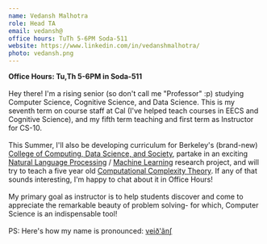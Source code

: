 ```yaml
---
name: Vedansh Malhotra
role: Head TA
email: vedansh@
office hours: TuTh 5-6PM Soda-511
website: https://www.linkedin.com/in/vedanshmalhotra/
photo: vedansh.png
---
```

**Office Hours: Tu,Th 5-6PM in Soda-511**\
\
Hey there! I'm a rising senior (so don't call me "Professor" :p) studying Computer Science, Cognitive Science, and Data Science. This is my seventh term on course staff at Cal (I've helped teach courses in EECS and Cognitive Science), and my fifth term teaching and first term as Instructor for CS-10.\
\
This Summer, I'll also be developing curriculum for Berkeley's (brand-new) [College of Computing, Data Science, and Society](https://data.berkeley.edu/), partake in an exciting [Natural Language Processing](https://www.ibm.com/topics/natural-language-processing) / [Machine Learning](https://www.ibm.com/topics/machine-learning) research project, and will try to teach a five year old [Computational Complexity Theory](https://www.seh.ox.ac.uk/blog/an-introduction-to-research-in-computational-complexity-theory). If any of that sounds interesting, I'm happy to chat about it in Office Hours!\
\
My primary goal as instructor is to help students discover and come to appreciate the remarkable beauty of problem solving- for which, Computer Science is an indispensable tool!\
\
PS: Here's how my name is pronounced: [veið'ãnʃ](http://ipa-reader.xyz/?text=ve%C9%AA%C3%B0a%CC%83n%CA%83&voice=Joey)
